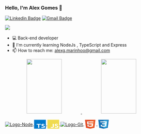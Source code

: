 ### Hello, I'm Alex Gomes 👋

[![Linkedin Badge](https://img.shields.io/badge/-Alex%20Gomes-539BF5?style=flat-square&logo=Linkedin&logoColor=white&link=https://www.linkedin.com/in/alex-gomes-351b3b240/)](https://www.linkedin.com/in/alex-gomes-351b3b240/) 
[![Gmail Badge](https://img.shields.io/badge/-alexg.marinhoo@gmail.com-D64B3E?style=flat-square&logo=Gmail&logoColor=white&link=mailto:alexg.marinhoo@gmail.com)](mailto:alexg.marinhoo@gmail.com)

<img                src="https://camo.githubusercontent.com/f99b4a403b299850c8302ba7e834da3b0516cf0d3cf80e9260226c06dfad0e10/68747470733a2f2f692e6962622e636f2f514a5a646d70762f584f73582e676966" width="90em" />

- 💻 Back-end developer
- 🌱 I'm currently learning NodeJs , TypeScript and Express
- 📫 How to reach me: alexg.marinhoo@gmail.com

<div align="center">
  <a href="https://github.com/AlexGMarinho">
  <img height="180em" width="48%" src="https://github-readme-stats.vercel.app/api?username=AlexGMarinho&show_icons=true&theme=react&include_all_commits=true&count_private=true"/>
  <img height="180em" width="48%" src="https://github-readme-stats.vercel.app/api/top-langs/?username=AlexGMarinho&layout=compact&langs_count=7&theme=react"/>
</div>
<div style="display: inline_block"><br>
  <img align="center" alt="Logo-Node" height="30em" width="40em" src="https://cdn.jsdelivr.net/gh/devicons/devicon/icons/nodejs/nodejs-original.svg">
  <img align="center" alt="typescript icon" height="30" width="40" src="https://raw.githubusercontent.com/devicons/devicon/master/icons/typescript/typescript-plain.svg">
  <img align="center" alt="Logo-Js" height="30em" width="40em" src="https://raw.githubusercontent.com/devicons/devicon/master/icons/javascript/javascript-plain.svg">
  <img align="center" alt="Logo-Git" height="30em" width="40em" src="https://cdn.jsdelivr.net/gh/devicons/devicon/icons/git/git-original.svg">
  <img align="center" alt="html5 icon" height="30" width="40" src="https://raw.githubusercontent.com/devicons/devicon/master/icons/html5/html5-original.svg">
  <img align="center" alt="css3 icon" height="30" width="40" src="https://raw.githubusercontent.com/devicons/devicon/master/icons/css3/css3-original.svg">
</div>
